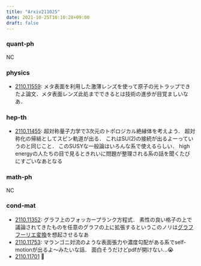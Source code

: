 ```yaml
---
title: "Arxiv211025"
date: 2021-10-25T10:10:28+09:00
draft: false
---
```


### quant-ph
NC 

### physics
- [2110.11559](https://arxiv.org/abs/2110.11559):
メタ表面を利用した激薄レンズを使って原子の光トラップできたよ論文．メタ表面レンズ此処までできるとは技術の進歩が目覚ましいなあ．


### hep-th
- [2110.11455](https://arxiv.org/abs/2110.11455):
  超対称量子力学で3次元のトポロジカル絶縁体を考えよう．
  超対称化の帰結としてスピン軌道が出る．
  これはSU(2)の接続が出るよーっていうのと同じこと．
  このSUSYな一般論はいろんな系で使えるらしい．
  high energyの人たちの目で見るときれいに問題が整理される系の話を聞くたびにすごいなあとなる


### math-ph
NC


### cond-mat
- [2110.11352](https://arxiv.org/abs/2110.11352):
  グラフ上のフォッカープランク方程式．
  素性の良い格子の上で議論されてきたものを任意のグラフの上に拡張するというこのノリは[グラフフーリエ変換](https://en.wikipedia.org/wiki/Graph_Fourier_transform)を想起させるなあ
- [2110.11753](https://arxiv.org/abs/2110.11753):
  マランゴニ対流のような表面張力や濃度勾配がある系でself-motionが出るよ〜みたいな話．
  面白そうだけどpdfが開けない...😭
- [2110.11701](https://arxiv.org/abs/2110.11701) 🎉

